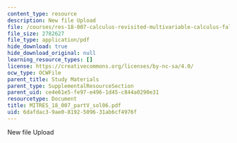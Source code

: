 ```yaml
---
content_type: resource
description: New file Upload
file: /courses/res-18-007-calculus-revisited-multivariable-calculus-fall-2011/6dafdac39ae08192509631ab6cf4976f_MITRES_18_007_partV_sol06.pdf
file_size: 2782627
file_type: application/pdf
hide_download: true
hide_download_original: null
learning_resource_types: []
license: https://creativecommons.org/licenses/by-nc-sa/4.0/
ocw_type: OCWFile
parent_title: Study Materials
parent_type: SupplementalResourceSection
parent_uid: ce4e61e5-fe97-e496-1d45-c844a0290e31
resourcetype: Document
title: MITRES_18_007_partV_sol06.pdf
uid: 6dafdac3-9ae0-8192-5096-31ab6cf4976f
---
```

New file Upload